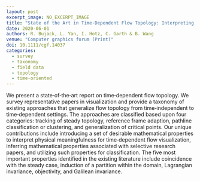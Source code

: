 ```yaml
---
layout: post
excerpt_image: NO_EXCERPT_IMAGE
title: "State of the Art in Time‐Dependent Flow Topology: Interpreting Physical Meaningfulness Through Mathematical Properties"
date: 2020-06-01
authors: R. Bujack, L. Yan, I. Hotz, C. Garth & B. Wang
venue: "Computer graphics forum (Print)"
doi: 10.1111/cgf.14037
categories:
  - survey
  - taxonomy
  - field data
  - topology
  - time-oriented
---
```

We present a state‐of‐the‐art report on time‐dependent flow topology. We survey representative papers in visualization and provide a taxonomy of existing approaches that generalize flow topology from time‐independent to time‐dependent settings. The approaches are classified based upon four categories: tracking of steady topology, reference frame adaption, pathline classification or clustering, and generalization of critical points. Our unique contributions include introducing a set of desirable mathematical properties to interpret physical meaningfulness for time‐dependent flow visualization, inferring mathematical properties associated with selective research papers, and utilizing such properties for classification. The five most important properties identified in the existing literature include coincidence with the steady case, induction of a partition within the domain, Lagrangian invariance, objectivity, and Galilean invariance.
